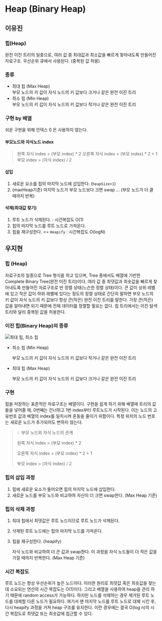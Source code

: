 # Heap (Binary Heap)
## 이유진

### 힙(Heap)
완전 이진 트리의 일종으로, 여러 값 중 최대값과 최소값을 빠르게 찾아내도록 만들어진 자료구조. 우선순위 큐에서 사용된다.
(중복된 값 허용)

### 종류

- 최대 힙 (Max Heap)  
부모 노드의 키 값이 자식 노드의 키 값보다 크거나 같은 완전 이진 트리
- 최소 힙 (Min Heap)  
부모 노드의 키 값이 자식 노드의 키 값보다 작거나 같은 완전 이진 트리

### 구현 by 배열
쉬운 구현을 위해 인덱스 0 은 사용하지 않는다.

#### 부모노드와 자식노드 index
> 왼쪽 자식 index = (부모 index) * 2
> 오른쪽 자식 index = (부모 index) * 2 + 1
> 부모 index = (자식 index) / 2

#### 삽입
1. 새로운 요소를 힙의 마지막 노드에 삽입한다. (`heapSize+1`)
2. (maxHeap기준) 마지막 노드가 부모 노드보다 크면 swap ... (부모 노드가 더 클 때까지 반복)  

#### 삭제(최대값 찾기)
1. 루트 노드가 삭제된다. : 시간복잡도 O(1)
2. 힙의 마지막 노드를 루트 노드로 가져온다.
3. 힙을 재구성한다. <= `Heapify` : 시간복잡도 O(logN)

## 우지현

### 힙 (Heap)

자료구조의 일종으로 Tree 형식을 하고 있으며, Tree 중에서도 배열에 기반한 Complete Binary Tree(완전 이진 트리)이다. 여러 값 중 최댓값과 최솟값을 빠르게 찾아내도록 만들어진 자료구조로 반 정렬 상태(느슨한 정렬 상태)이다. 큰 값이 상위 레벨에 있고 작은 값이 하위 레벨에 있다는  정도의 정렬 상태로 간단히 말하면 부모 노드의 키 값이 자식 노드의 키 값보다 항상 큰(작은) 완전 이진 트리를 말한다. 가장 큰(작은) 값을 알아내면 되기 때문에 전체 데이터를 정렬할 필요는 없다.  힙 트리에서는 이진 탐색 트리와 달리 중복된 값을 허용한다.

### 이진 힙(Binary Heap)의 종류

![최대 힙, 최소 힙](https://img1.daumcdn.net/thumb/R1920x0/?scode=mtistory2&fname=https%3A%2F%2Fblog.kakaocdn.net%2Fdn%2FlR7aO%2FbtqZSuVD2vb%2FFhBYEsoZ3hqdirkZpFDgl0%2Fimg.png)

- 최소 힙 (Min Heap)

  부모 노드의 키 값이 자식 노드의 키 값보다 작거나 같은 완전 이진 트리

- 최대 힙 (Max Heap)

  부모 노드의 키 값이 자식 노드의 키 값보다 크거나 같은 완전 이진 트리

### 구현

힙을 저장하는 표준적인 자료구조는 배열이다. 구현을 쉽게 하기 위해 배열에 트리의 값들을 넣어줄 때, 0번째는 건너뛰고 1번 index부터 루트노드가 시작된다. 이는 노드의 고유번호 값과 배열의 index를 일치시켜 혼동을 줄이기 위함이다. 특정 위치의 노드 번호는 새로운 노드가 추가되어도 변하지 않는다.

> 💡 부모 노드와 자식 노드의 관계
>
> 왼쪽 자식 index = (부모 index) * 2
>
> 오른쪽 자식 index = (부모 index) * 2 + 1
>
> 부모 index = (자식 index) / 2

### 힙의 삽입 과정

1. 힙에 새로운 요소가 들어오면 힙의 마지막 노드에 삽입한다.
2. 새로운 노드를 부모 노드와 비교하여 자신이 더 크면 swap한다. (Max Heap 기준)

### 힙의 삭제 과정

1. 최대 힙에서 최댓값은 루트 노드이므로 루트 노드가 삭제된다.

2. 삭제된 루트 노드에는 힙의 마지막 노드를 가져온다.

3. 힙을 재구성한다. (heapify)

   자식 노드와 비교하여 더 큰 값과 swap한다. 이 과정을 자식 노드들이 더 작은 값을 가질 때까지 반복한다. (Max Heap 기준)

### 시간 복잡도

루트 노드는 항상 우선순위가 높은 노드이다. 이러한 원리로 최댓값 혹은 최솟값을 찾는데 소요되는 연산의 시간 복잡도는 O(1)이다. 그리고 배열을 사용하여 heap을 관리 하기 때문에 random access가 가능하다. 하지만 노드를 삭제하는 경우 제거된 루트 노드를 대체할 다른 노드가 필요하다. 여기서 맨 마지막 노드를 루트 노드로 대체 시킨 후, 다시 heapify 과정을 거쳐 heap 구조를 유지한다.  이런 경우에는 결국 O(log n)의 시간 복잡도로 최댓값 또는 최솟값에 접근할 수 있다.

